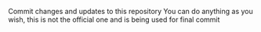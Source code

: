 Commit changes and updates to this repository
You can do anything as you wish, this is not the official one and is being used for final commit
